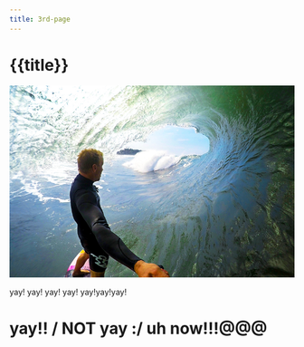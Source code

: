 ```yaml
---
title: 3rd-page
---
```

# {{title}}
![Party corgis!image](../img/GoPro_News_ISD2018_JOB.jpg)

yay! yay! yay! yay!
yay!yay!yay!

# yay!! / NOT yay :/ uh now!!!@@@